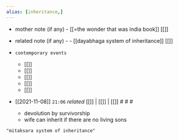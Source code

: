 ```yaml
---
alias: [inheritance,]
---
```

- mother note (if any)
		- [[=the wonder that was india book]] [[]]
- related note (if any) -
		- [[dayabhaga system of inheritance]] [[]]
- `contemporary events`
	- [[]]
	- [[]]
	- [[]]
	- [[]]
	- [[]]

- [[2021-11-08]]  `21:06` _related_ [[]] | [[]] | [[]] # # #
	- devolution by survivorship
	- wife can inherit if there are no living sons

```query
"mitaksara system of inheritance"
```